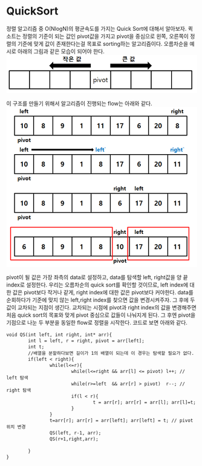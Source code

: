 # QuickSort
정렬 알고리즘 중 O(NlogN)의 평균속도를 가지는 Quick Sort에 대해서 알아보자.
퀵소트는 정렬의 기준이 되는 값인 pivot값을 가지고 pivot을 중심으로 왼쪽, 오른쪽이 정렬의 기준에 맞게 값이 존재한다는걸 목표로 sorting하는 알고리즘이다. 오름차순을 예시로 아래의 그림과 같은 모습이 되어야 한다.
![qsort and pivot](/Algorithms/Study/resource/qsort1.PNG)

이 구조를 만들기 위해서 알고리즘이 진행되는 flow는 아래와 같다.
![qsort and pivot](/Algorithms/Study/resource/qsort2.PNG)

pivot이 될 값은 가장 좌측의 data로 설정하고, data를 탐색할 left, right값을 양 끝 index로 설정한다. 우리는 오름차순의 quick sort를 확인할 것이므로, left index에 대한 값은 pivot보다 작거나 같게, right index에 대한 값은 pivot보다 커야한다.
data를 순회하다가 기준에 맞지 않는 left,right index를 찾으면 값을 변경시켜주자.
그 후에 두 값이 교차되는 지점이 생긴다. 교차되는 시점에 pivot과 right index의 값을 변경해주면 처음 quick sort의 목표와 맞게 pivot 중심으로 값들이 나눠지게 된다.
그 후엔 pivot을 기점으로 나눈 두 부분을 동일한 flow로 정렬을 시작한다. 코드로 보면 아래와 같다.

```
void QS(int left, int right, int* arr){
        int l = left, r = right, pivot = arr[left];
        int t;
        //배열을 분할하다보면 길이가 1의 배열이 되는데 이 경우는 탐색할 필요가 없다.
        if(left < right){           
                while(l<=r){
                        while(l<=right && arr[l] <= pivot) l++; // left 탐색
                        while(r>=left  && arr[r] > pivot)  r--; // right 탐색
                        if(l < r){
                                t = arr[r]; arr[r] = arr[l]; arr[l]=t;
                        }
                }
                t=arr[r]; arr[r] = arr[left]; arr[left] = t; // pivot 위치 변경
                QS(left, r-1, arr);
                QS(r+1,right,arr);

        }
}
```